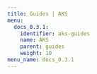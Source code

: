 ```yaml
---
title: Guides | AKS
menu:
  docs_0.3.1:
    identifier: aks-guides
    name: AKS
    parent: guides
    weight: 10
menu_name: docs_0.3.1
---
```


